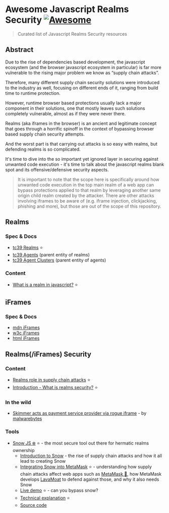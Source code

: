 # Awesome Javascript Realms Security [![Awesome](https://cdn.rawgit.com/sindresorhus/awesome/d7305f38d29fed78fa85652e3a63e154dd8e8829/media/badge.svg)]()

> Curated list of Javascript Realms Security resources

## Abstract

Due to the rise of dependencies based development, the javascript ecosystem (and the browser javascript ecosystem in particular) is far more vulnerable to the rising major problem we know as “supply chain attacks”.

Therefore, many different supply chain security solutions were introduced to the industry as well, focusing on different ends of it, ranging from build time to runtime protection.

However, runtime browser based protections usually lack a major component in their solutions, one that mostly leaves such solutions completely vulnerable, almost as if they were never there.

Realms (aka iframes in the browser) is an ancient and legitimate concept that goes through a horrific spinoff in the context of bypassing browser based supply chain security attempts.

And the worst part is that carrying out attacks is so easy with realms, but defending realms is so complicated.

It's time to dive into the so important yet ignored layer in securing against unwanted code execution - it's time to talk about the javascript realms blank spot and its offensive/defensive security aspects.

> It is important to note that the scope here is specifically around how unwanted code execution in the top main realm of a web app can bypass protections applied to that realm by leveraging another same origin child realm created by the attacker. There are other attacks involving iframes to be aware of (e.g. iframe injection, clickjacking, phishing and more), but those are out of the scope of this repository.

## Realms

### Spec & Docs

* [tc39 Realms](https://tc39.es/ecma262/#sec-code-realms) ⭐️
 * [tc39 Agents](https://tc39.es/ecma262/#sec-agents) (parent entity of realms)
 * [tc39 Agent Clusters](https://tc39.es/ecma262/#sec-agent-clusters) (parent entity of agents)

### Content

* [What is a realm in javascript?](https://weizman.github.io/page-what-is-a-realm-in-js/) ⭐️

## iFrames

### Spec & Docs

* [mdn iFrames](https://developer.mozilla.org/en-US/docs/Web/HTML/Element/iframe)
* [w3c iFrames](https://www.w3.org/TR/2011/WD-html5-20110525/the-iframe-element.html#the-iframe-element)
* [html iFrames](https://html.spec.whatwg.org/multipage/iframe-embed-object.html#the-iframe-element)

## Realms(/iFrames) Security

### Content

* [Realms role in supply chain attacks](https://twitter.com/WeizmanGal/status/1576942106156810240) ⭐️
* [Introduction - What is realms security?](https://twitter.com/WeizmanGal/status/1593879906928074753?s=20&t=JCfpu5-ZIAFgLKC1Wrvd4g) ⭐️

### In the wild

* [Skimmer acts as payment service provider via rogue iframe](https://www.malwarebytes.com/blog/news/2019/05/skimmer-acts-as-payment-service-provider-via-rogue-iframe) - by [malwarebytes](https://malwarebytes.com)

### Tools

* [Snow JS ❄️](https://github.com/lavamoat/snow) ⭐️ - the most secure tool out there for hermatic realms ownership 
  * [Introduction to Snow](https://github.com/lavamoat/snow/wiki/Introducing-Snow) - the rise of supply chain attacks and how it all lead to creating Snow
  * [Integrating Snow into MetaMask](https://weizman.github.io/page-snow-into-metamask/) ⭐️ - understanding how supply chain attacks affect web apps such as [MetaMask 🦊](https://github.com/metamask), how MetaMask develops [LavaMoat](https://github.com/lavamoat) to defend against those, and why it also needs Snow 
  * [Live demo](https://lavamoat.github.io/snow/demo/) ⭐️ - can you bypass snow? 
  * [Technical explanation](https://github.com/lavamoat/snow/wiki/Introducing-Snow#why-snow-solves-a-non-trivial-problem) ⭐️
  * [Source code](https://github.com/lavamoat/snow)
